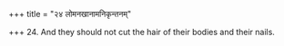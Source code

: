 +++
title = "२४ लोमनखानामनिकृन्तनम्"

+++
24. And they should not cut the hair of their bodies and their nails.
